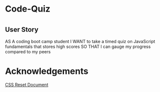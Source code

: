 # Code-Quiz

#

## User Story

AS A coding boot camp student
I WANT to take a timed quiz on JavaScript fundamentals that stores high scores
SO THAT I can gauge my progress compared to my peers

#

# Acknowledgements

[CSS Reset Document](https://meyerweb.com/eric/tools/css/reset/)
